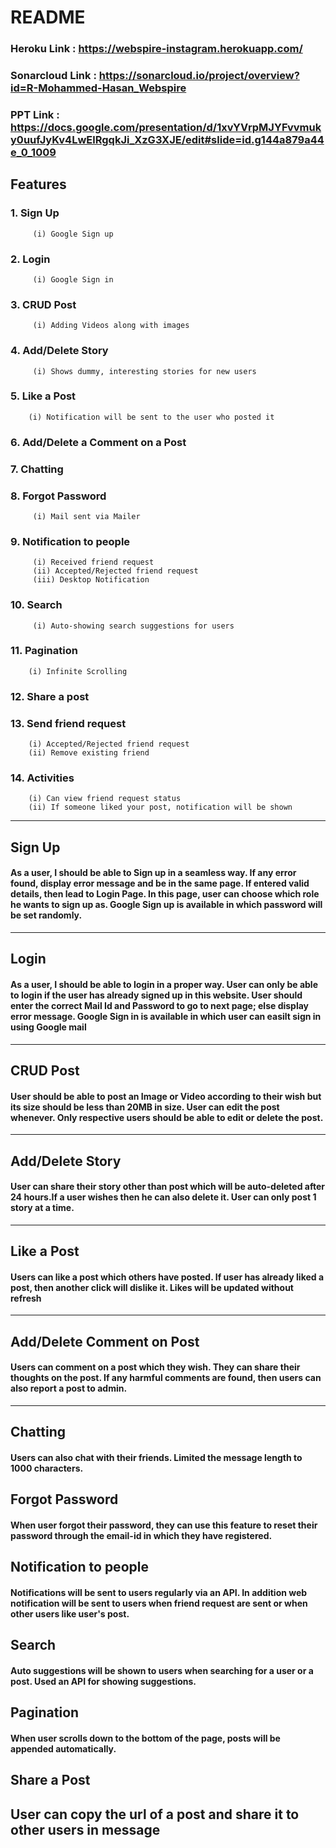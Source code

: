 # README

### Heroku Link : https://webspire-instagram.herokuapp.com/

### Sonarcloud Link : https://sonarcloud.io/project/overview?id=R-Mohammed-Hasan_Webspire

### PPT Link : https://docs.google.com/presentation/d/1xvYVrpMJYFvvmuky0uufJyKv4LwElRgqkJi_XzG3XJE/edit#slide=id.g144a879a44e_0_1009

## Features

### 1. Sign Up

         (i) Google Sign up

### 2. Login

         (i) Google Sign in

### 3. CRUD Post

         (i) Adding Videos along with images

### 4. Add/Delete Story

         (i) Shows dummy, interesting stories for new users

### 5. Like a Post

        (i) Notification will be sent to the user who posted it

### 6. Add/Delete a Comment on a Post

### 7. Chatting

### 8. Forgot Password

         (i) Mail sent via Mailer

### 9. Notification to people

         (i) Received friend request
         (ii) Accepted/Rejected friend request
         (iii) Desktop Notification

### 10. Search

         (i) Auto-showing search suggestions for users

### 11. Pagination

        (i) Infinite Scrolling

### 12. Share a post

### 13. Send friend request

        (i) Accepted/Rejected friend request
        (ii) Remove existing friend

### 14. Activities

        (i) Can view friend request status
        (ii) If someone liked your post, notification will be shown

<hr>

## Sign Up

#### As a user, I should be able to Sign up in a seamless way. If any error found, display error message and be in the same page. If entered valid details, then lead to Login Page. In this page, user can choose which role he wants to sign up as. Google Sign up is available in which password will be set randomly.

<hr>

## Login

#### As a user, I should be able to login in a proper way. User can only be able to login if the user has already signed up in this website. User should enter the correct Mail Id and Password to go to next page; else display error message. Google Sign in is available in which user can easilt sign in using Google mail

<hr>

## CRUD Post

#### User should be able to post an Image or Video according to their wish but its size should be less than 20MB in size. User can edit the post whenever. Only respective users should be able to edit or delete the post.

<hr>

## Add/Delete Story

#### User can share their story other than post which will be auto-deleted after 24 hours.If a user wishes then he can also delete it. User can only post 1 story at a time.

<hr>

## Like a Post

#### Users can like a post which others have posted. If user has already liked a post, then another click will dislike it. Likes will be updated without refresh

<hr>

## Add/Delete Comment on Post

#### Users can comment on a post which they wish. They can share their thoughts on the post. If any harmful comments are found, then users can also report a post to admin.

<hr>

## Chatting

#### Users can also chat with their friends. Limited the message length to 1000 characters.

## Forgot Password

#### When user forgot their password, they can use this feature to reset their password through the email-id in which they have registered.

## Notification to people

#### Notifications will be sent to users regularly via an API. In addition web notification will be sent to users when friend request are sent or when other users like user's post.

## Search

#### Auto suggestions will be shown to users when searching for a user or a post. Used an API for showing suggestions.

## Pagination

#### When user scrolls down to the bottom of the page, posts will be appended automatically.

## Share a Post

## User can copy the url of a post and share it to other users in message
